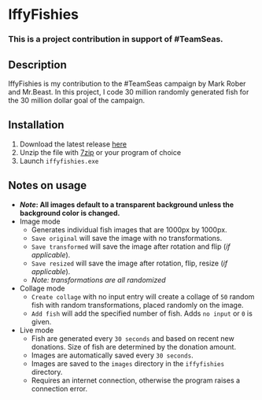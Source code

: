 # IffyFishies
### This is a project contribution in support of #TeamSeas.  

## Description
IffyFishies is my contribution to the #TeamSeas campaign by Mark Rober and Mr.Beast. In this project, I code 30 million randomly generated fish for the 30 million dollar goal of the campaign. 

## Installation
1. Download the latest release [here]
2. Unzip the file with [7zip] or your program of choice
3. Launch `iffyfishies.exe`

[here]: https://github.com/wchung42/iffy_fishies/releases
[7zip]: https://www.7-zip.org/

## Notes on usage
* **_Note_: All images default to a transparent background unless the background color is changed.**
* Image mode
  * Generates individual fish images that are 1000px by 1000px.
  * `Save original` will save the image with no transformations.
  * `Save transformed` will save the image after rotation and flip (_if applicable_).
  * `Save resized` will save the image after rotation, flip, resize (_if applicable_).
  * _Note: transformations are all randomized_
* Collage mode
  * `Create collage` with no input entry will create a collage of `50` random fish with random transformations, placed randomly on the image.
  * `Add fish` will add the specified number of fish. Adds `no input` or `0` is given.
* Live mode
  * Fish are generated every `30 seconds` and based on recent new donations. Size of fish are determined by the donation amount.
  * Images are automatically saved every `30 seconds`.
  * Images are saved to the `images` directory in the `iffyfishies` directory.
  * Requires an internet connection, otherwise the program raises a connection error.
